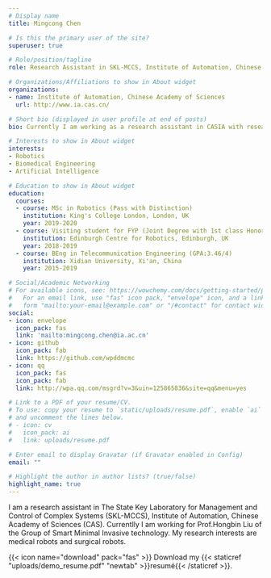 ```yaml
---
# Display name
title: Mingcong Chen

# Is this the primary user of the site?
superuser: true

# Role/position/tagline
role: Research Assistant in SKL-MCCS, Institute of Automation, Chinese Academy of Sciences (CASIA)

# Organizations/Affiliations to show in About widget
organizations:
- name: Institute of Automation, Chinese Academy of Sciences
  url: http://www.ia.cas.cn/

# Short bio (displayed in user profile at end of posts)
bio: Currently I am working as a research assistant in CASIA with research interests in medical robotics.

# Interests to show in About widget
interests:
- Robotics
- Biomedical Engineering
- Artificial Intelligence

# Education to show in About widget
education:
  courses:
  - course: MSc in Robotics (Pass with Distinction)
    institution: King's College London, London, UK
    year: 2019-2020
  - course: Visiting student for FYP (Joint Degree with 1st class Honor)
    institution: Edinburgh Centre for Robotics, Edinburgh, UK
    year: 2018-2019
  - course: BEng in Telecommunication Engineering (GPA:3.46/4)
    institution: Xidian University, Xi'an, China
    year: 2015-2019

# Social/Academic Networking
# For available icons, see: https://wowchemy.com/docs/getting-started/page-builder/#icons
#   For an email link, use "fas" icon pack, "envelope" icon, and a link in the
#   form "mailto:your-email@example.com" or "/#contact" for contact widget.
social:
- icon: envelope
  icon_pack: fas
  link: 'mailto:mingcong.chen@ia.ac.cn'
- icon: github
  icon_pack: fab
  link: https://github.com/wpddmcmc
- icon: qq
  icon_pack: fas
  icon_pack: fab
  link: http://wpa.qq.com/msgrd?v=3&uin=125865836&site=qq&menu=yes

# Link to a PDF of your resume/CV.
# To use: copy your resume to `static/uploads/resume.pdf`, enable `ai` icons in `params.toml`, 
# and uncomment the lines below.
# - icon: cv
#   icon_pack: ai
#   link: uploads/resume.pdf

# Enter email to display Gravatar (if Gravatar enabled in Config)
email: ""

# Highlight the author in author lists? (true/false)
highlight_name: true
---
```


I am a research assistant in The State Key Laboratory for Management and Control of Complex Systems (SKL-MCCS), Institute of Automation, Chinese Academy of Sciences (CAS). Currentlly I am working for Prof.Hongbin Liu of the Group of Smart Minimal Invasive technology. My research interests are medical robots and surgical robots.

{{< icon name="download" pack="fas" >}} Download my {{< staticref "uploads/demo_resume.pdf" "newtab" >}}resumé{{< /staticref >}}.
